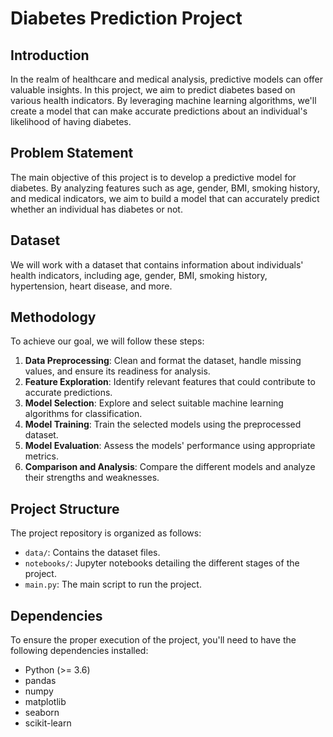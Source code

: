 # Diabetes Prediction Project

## Introduction

In the realm of healthcare and medical analysis, predictive models can offer valuable insights. In this project, we aim to predict diabetes based on various health indicators. By leveraging machine learning algorithms, we'll create a model that can make accurate predictions about an individual's likelihood of having diabetes.

## Problem Statement

The main objective of this project is to develop a predictive model for diabetes. By analyzing features such as age, gender, BMI, smoking history, and medical indicators, we aim to build a model that can accurately predict whether an individual has diabetes or not.

## Dataset

We will work with a dataset that contains information about individuals' health indicators, including age, gender, BMI, smoking history, hypertension, heart disease, and more.

## Methodology

To achieve our goal, we will follow these steps:

1. **Data Preprocessing**: Clean and format the dataset, handle missing values, and ensure its readiness for analysis.
2. **Feature Exploration**: Identify relevant features that could contribute to accurate predictions.
3. **Model Selection**: Explore and select suitable machine learning algorithms for classification.
4. **Model Training**: Train the selected models using the preprocessed dataset.
5. **Model Evaluation**: Assess the models' performance using appropriate metrics.
6. **Comparison and Analysis**: Compare the different models and analyze their strengths and weaknesses.

## Project Structure

The project repository is organized as follows:

- `data/`: Contains the dataset files.
- `notebooks/`: Jupyter notebooks detailing the different stages of the project.
- `main.py`: The main script to run the project.

## Dependencies

To ensure the proper execution of the project, you'll need to have the following dependencies installed:

- Python (>= 3.6)
- pandas
- numpy
- matplotlib
- seaborn
- scikit-learn

